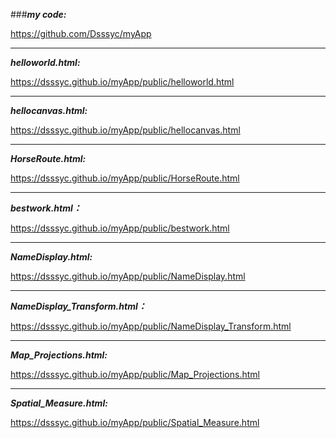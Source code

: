 ###**_my code:_**

https://github.com/Dsssyc/myApp
***
**_helloworld.html:_**

https://dsssyc.github.io/myApp/public/helloworld.html
***
**_hellocanvas.html:_**

https://dsssyc.github.io/myApp/public/hellocanvas.html
***
**_HorseRoute.html:_**

https://dsssyc.github.io/myApp/public/HorseRoute.html
***
**_bestwork.html：_**

https://dsssyc.github.io/myApp/public/bestwork.html
***
**_NameDisplay.html:_**

https://dsssyc.github.io/myApp/public/NameDisplay.html
***
**_NameDisplay_Transform.html：_**

https://dsssyc.github.io/myApp/public/NameDisplay_Transform.html
***
**_Map_Projections.html:_**

https://dsssyc.github.io/myApp/public/Map_Projections.html
***
**_Spatial_Measure.html:_**

https://dsssyc.github.io/myApp/public/Spatial_Measure.html
